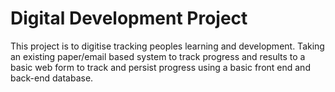 # Digital Development Project
This project is to digitise tracking peoples learning and development. Taking an existing paper/email based system to track progress and results to a basic web form to track and persist progress using a basic front end and back-end database.